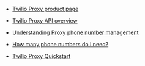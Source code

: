 - [Twilio Proxy product page](https://www.twilio.com/proxy)
    
- [](https://www.twilio.com/docs/proxy/api)
    
    [Twilio Proxy API overview](https://www.twilio.com/docs/proxy/api)
    
- [](https://www.twilio.com/docs/proxy/understanding-phone-number-management)
    
    [Understanding Proxy phone number management](https://www.twilio.com/docs/proxy/understanding-phone-number-management)
    
- [](https://www.twilio.com/docs/proxy/phone-numbers-needed)
    
    [How many phone numbers do I need?](https://www.twilio.com/docs/proxy/phone-numbers-needed)
    
- [](https://www.twilio.com/docs/proxy/quickstart)
    
    [Twilio Proxy Quickstart](https://www.twilio.com/docs/proxy/quickstart)